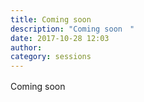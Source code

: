 ```yaml
---
title: Coming soon　
description: "Coming soon　"
date: 2017-10-28 12:03
author: 
category: sessions
---
```

Coming soon　